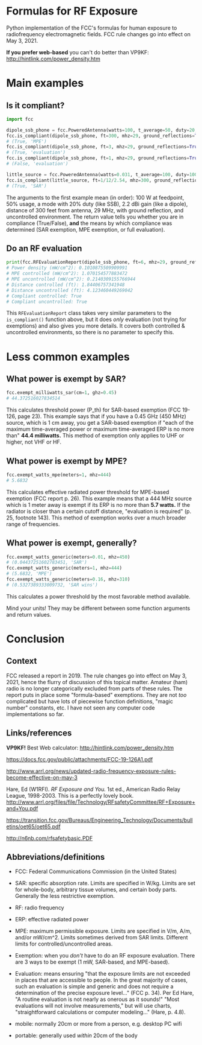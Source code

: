 # Formulas for RF Exposure

Python implementation of the FCC's formulas for human exposure to
radiofrequency electromagnetic fields. FCC rule changes go into effect
on May 3, 2021.

**If you prefer web-based** you can't do better than VP9KF:
  http://hintlink.com/power_density.htm




# Main examples

## Is it compliant?

```python
import fcc

dipole_ssb_phone = fcc.PoweredAntenna(watts=100, t_average=50, duty=20, dbi=2.2)
fcc.is_compliant(dipole_ssb_phone, ft=300, mhz=29, ground_reflections=True, controlled=False)  # very far
# (True, 'MPE')
fcc.is_compliant(dipole_ssb_phone, ft=3, mhz=29, ground_reflections=True, controlled=True)  # closer
# (True, 'evaluation')
fcc.is_compliant(dipole_ssb_phone, ft=1, mhz=29, ground_reflections=True, controlled=True)  # too close
# (False, 'evaluation')

little_source = fcc.PoweredAntenna(watts=0.031, t_average=100, duty=100, dbi=0)
fcc.is_compliant(little_source, ft=1/12/2.54, mhz=300, ground_reflections=True, controlled=False)  # quite nearby
# (True, 'SAR')
```

The arguments to the first example mean (in order): 100 W at
feedpoint, 50% usage, a mode with 20% duty (like SSB), 2.2 dBi gain
(like a dipole), distance of 300 feet from antenna, 29 MHz, with
ground reflection, and uncontrolled environment. The return value
tells you whether you are in compliance (True/False), **and** the
means by which compliance was determined (SAR exemption, MPE
exemption, or full evaluation).




## Do an RF evaluation

```python
print(fcc.RFEvaluationReport(dipole_ssb_phone, ft=6, mhz=29, ground_reflections=True))
# Power density (mW/cm^2): 0.1010875509909991
# MPE controlled (mW/cm^2): 1.070154577883472
# MPE uncontrolled (mW/cm^2): 0.2140309155766944
# Distance controlled (ft): 1.84406757341948
# Distance uncontrolled (ft): 4.123460449269042
# Compliant controlled: True
# Compliant uncontrolled: True
```

This `RFEvaluationReport` class takes very similar parameters to the
`is_compliant()` function above, but it does *only* evaluation (not
trying for exemptions) and also gives you more details. It covers both
controlled & uncontrolled environments, so there is no parameter to
specify this.




# Less common examples

## What power is exempt by SAR?

```python
fcc.exempt_milliwatts_sar(cm=1, ghz=0.45)
# 44.372516027834514
```

This calculates threshold power (P_th) for SAR-based exemption (FCC
19-126, page 23). This example says that if you have a 0.45 GHz (450
MHz) source, which is 1 cm away, you get a SAR-based exemption if
"each of the maximum time-averaged power or maximum time-averaged ERP
is no more than" **44.4 milliwatts.** This method of exemption only
applies to UHF or higher, not VHF or HF.




## What power is exempt by MPE?

```python
fcc.exempt_watts_mpe(meters=1, mhz=444)
# 5.6832
```

This calculates effective radiated power threshold for MPE-based
exemption (FCC report p. 26). This example means that a 444 MHz source
which is 1 meter away is exempt if its ERP is no more than **5.7
watts.** If the radiator is closer than a certain cutoff distance,
"evaluation is required" (p. 25, footnote 143). This method of
exemption works over a much broader range of frequencies.




## What power is exempt, generally?

```python
fcc.exempt_watts_generic(meters=0.01, mhz=450)
# (0.04437251602783451, 'SAR')
fcc.exempt_watts_generic(meters=1, mhz=444)
# (5.6832, 'MPE')
fcc.exempt_watts_generic(meters=0.16, mhz=310)
# (0.5327389333009732, 'SAR wins')
```

This calculates a power threshold by the most favorable method
available.

Mind your units! They may be different between some function arguments and
return values.




# Conclusion

## Context

FCC released a report in 2019. The rule changes go into effect on May
3, 2021, hence the flurry of discussion of this topical matter.
Amateur (ham) radio is no longer categorically excluded from parts of
these rules. The report puts in place some "formula-based" exemptions.
They are not *too* complicated but have lots of piecewise function
definitions, "magic number" constants, etc. I have not seen any
computer code implementations so far.


## Links/references

**VP9KF!** Best Web calculator: http://hintlink.com/power_density.htm

https://docs.fcc.gov/public/attachments/FCC-19-126A1.pdf

http://www.arrl.org/news/updated-radio-frequency-exposure-rules-become-effective-on-may-3

Hare, Ed (W1RFI). *RF Exposure and You.* 1st ed., American Radio Relay
League, 1998-2003. This is a perfectly lovely book.
http://www.arrl.org/files/file/Technology/RFsafetyCommittee/RF+Exposure+and+You.pdf

https://transition.fcc.gov/Bureaus/Engineering_Technology/Documents/bulletins/oet65/oet65.pdf

http://n6nb.com/rfsafetybasic.PDF


## Abbreviations/definitions

- FCC: Federal Communications Commission (in the United States)

- SAR: specific absorption rate. Limits are specified in W/kg. Limits
  are set for whole-body, arbitrary tissue volumes, and certain body
  parts. Generally the less restrictive exemption.

- RF: radio frequency

- ERP: effective radiated power

- MPE: maximum permissible exposure. Limits are specified in V/m, A/m,
  and/or mW/cm^2. Limits sometimes derived from SAR limits. Different
  limits for controlled/uncontrolled areas.

- Exemption: when you *don't* have to do an RF exposure evaluation.
  There are 3 ways to be exempt (1 mW, SAR-based, and MPE-based).

- Evaluation: means ensuring "that the exposure limits are not
  exceeded in places that are accessible to people. In the great
  majority of cases, such an evaluation is simple and generic and does
  not require a determination of the precise exposure level..."
  (FCC p. 34). Per Ed Hare, "A routine evaluation is not nearly
  as onerous as it sounds!" "Most evaluations will not involve
  measurements," but will use charts, "straightforward calculations or
  computer modeling..." (Hare, p. 4.8).

- mobile: normally 20cm or more from a person, e.g. desktop PC wifi

- portable: generally used *within* 20cm of the body
